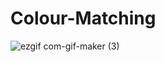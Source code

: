 # Colour-Matching
 
![ezgif com-gif-maker (3)](https://user-images.githubusercontent.com/75137438/187039841-f8a693b8-b74c-434b-8447-70824e4bb09a.gif)

